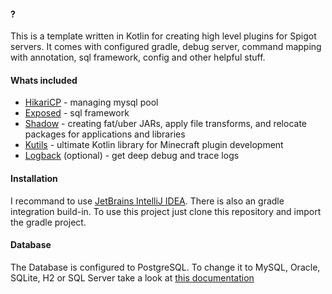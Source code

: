 #### ?
This is a template written in Kotlin for creating high level plugins for Spigot servers.
It comes with configured gradle, debug server, command mapping with annotation, sql framework, config and other helpful stuff.

#### Whats included

- [HikariCP](https://github.com/brettwooldridge/HikariCP) - managing mysql pool
- [Exposed](https://github.com/JetBrains/Exposed) - sql framework
- [Shadow](https://github.com/johnrengelman/shadow) - creating fat/uber JARs, apply file transforms, and relocate packages for applications and libraries
- [Kutils](https://github.com/hazae41/mc-kutils) - ultimate Kotlin library for Minecraft plugin development
- [Logback](https://github.com/qos-ch/logback) (optional) - get deep debug and trace logs

#### Installation

I recommand to use [JetBrains IntelliJ IDEA](https://www.jetbrains.com/de-de/idea/). There is also an gradle integration build-in.
To use this project just clone this repository and import the gradle project.

#### Database

The Database is configured to PostgreSQL. To change it to MySQL, Oracle, SQLite, H2 or SQL Server take a look at [this documentation](https://github.com/JetBrains/Exposed/wiki/DataBase-and-DataSource)
